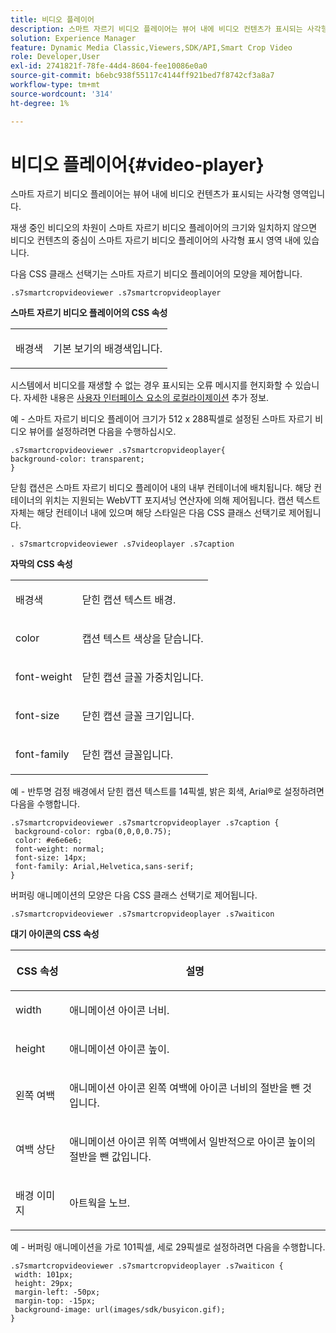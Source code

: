 ```yaml
---
title: 비디오 플레이어
description: 스마트 자르기 비디오 플레이어는 뷰어 내에 비디오 컨텐츠가 표시되는 사각형 영역입니다.
solution: Experience Manager
feature: Dynamic Media Classic,Viewers,SDK/API,Smart Crop Video
role: Developer,User
exl-id: 2741821f-78fe-44d4-8604-fee10086e0a0
source-git-commit: b6ebc938f55117c4144ff921bed7f8742cf3a8a7
workflow-type: tm+mt
source-wordcount: '314'
ht-degree: 1%

---
```


# 비디오 플레이어{#video-player}

스마트 자르기 비디오 플레이어는 뷰어 내에 비디오 컨텐츠가 표시되는 사각형 영역입니다.

<!--<a id="section_061E550C1C1D4DB2BD663A898895B38C"></a>-->

재생 중인 비디오의 차원이 스마트 자르기 비디오 플레이어의 크기와 일치하지 않으면 비디오 컨텐츠의 중심이 스마트 자르기 비디오 플레이어의 사각형 표시 영역 내에 있습니다.

다음 CSS 클래스 선택기는 스마트 자르기 비디오 플레이어의 모양을 제어합니다.

```
.s7smartcropvideoviewer .s7smartcropvideoplayer
```

**스마트 자르기 비디오 플레이어의 CSS 속성**

<table id="table_C48C56E696304C9BAFEE71BA9EA9A174"> 
 <tbody> 
  <tr> 
   <td colname="col1"> <p> <span class="codeph"> 배경색 </span> </p> </td> 
   <td colname="col2"> <p>기본 보기의 배경색입니다. </p> </td> 
  </tr> 
 </tbody> 
</table>

시스템에서 비디오를 재생할 수 없는 경우 표시되는 오류 메시지를 현지화할 수 있습니다. 자세한 내용은 [사용자 인터페이스 요소의 로컬라이제이션](../../../c-html5-aem-asset-viewers/c-html5-aem-smartcropvideo/r-html5-aem-smartcropvideo-viewer-localization.md#concept-1d5ca2d8480f4064a51eddba13940aad) 추가 정보.

예 - 스마트 자르기 비디오 플레이어 크기가 512 x 288픽셀로 설정된 스마트 자르기 비디오 뷰어를 설정하려면 다음을 수행하십시오.

```
.s7smartcropvideoviewer .s7smartcropvideoplayer{ 
background-color: transparent; 
}
```

닫힘 캡션은 스마트 자르기 비디오 플레이어 내의 내부 컨테이너에 배치됩니다. 해당 컨테이너의 위치는 지원되는 WebVTT 포지셔닝 연산자에 의해 제어됩니다. 캡션 텍스트 자체는 해당 컨테이너 내에 있으며 해당 스타일은 다음 CSS 클래스 선택기로 제어됩니다.

`. s7smartcropvideoviewer .s7videoplayer .s7caption`

**자막의 CSS 속성**

<table id="table_960E0D4FB91748FF9FC73C925B81879C"> 
 <tbody> 
  <tr> 
   <td colname="col1"> <p> <span class="codeph"> 배경색 </span> </p> </td> 
   <td colname="col2"> <p>닫힌 캡션 텍스트 배경. </p> </td> 
  </tr> 
  <tr> 
   <td colname="col1"> <p> <span class="codeph"> color </span> </p> </td> 
   <td colname="col2"> <p>캡션 텍스트 색상을 닫습니다. </p> </td> 
  </tr> 
  <tr> 
   <td colname="col1"> <p> <span class="codeph"> font-weight </span> </p> </td> 
   <td colname="col2"> <p> 닫힌 캡션 글꼴 가중치입니다. </p> </td> 
  </tr> 
  <tr> 
   <td colname="col1"> <p> <span class="codeph"> font-size </span> </p> </td> 
   <td colname="col2"> <p> 닫힌 캡션 글꼴 크기입니다. </p> </td> 
  </tr> 
  <tr> 
   <td colname="col1"> <p> <span class="codeph"> font-family </span> </p> </td> 
   <td colname="col2"> <p>닫힌 캡션 글꼴입니다. </p> </td> 
  </tr> 
 </tbody> 
</table>

예 - 반투명 검정 배경에서 닫힌 캡션 텍스트를 14픽셀, 밝은 회색, Arial®로 설정하려면 다음을 수행합니다.

```
.s7smartcropvideoviewer .s7smartcropvideoplayer .s7caption { 
 background-color: rgba(0,0,0,0.75); 
 color: #e6e6e6; 
 font-weight: normal; 
 font-size: 14px; 
 font-family: Arial,Helvetica,sans-serif; 
}
```

버퍼링 애니메이션의 모양은 다음 CSS 클래스 선택기로 제어됩니다.

```
.s7smartcropvideoviewer .s7smartcropvideoplayer .s7waiticon
```

**대기 아이콘의 CSS 속성**

<table id="table_8DB41A0FF2A746F78B763564C4F3EBE0"> 
 <thead> 
  <tr> 
   <th colname="col1" class="entry"> <p>CSS 속성 </p> </th> 
   <th colname="col2" class="entry"> <p>설명 </p> </th> 
  </tr> 
 </thead>
 <tbody> 
  <tr> 
   <td colname="col1"> <p> <span class="codeph"> width </span> </p> </td> 
   <td colname="col2"> <p> 애니메이션 아이콘 너비. </p> </td> 
  </tr> 
  <tr> 
   <td colname="col1"> <p> <span class="codeph"> height </span> </p> </td> 
   <td colname="col2"> <p> 애니메이션 아이콘 높이. </p> </td> 
  </tr> 
  <tr> 
   <td colname="col1"> <p> <span class="codeph"> 왼쪽 여백 </span> </p> </td> 
   <td colname="col2"> <p> 애니메이션 아이콘 왼쪽 여백에 아이콘 너비의 절반을 뺀 것입니다. </p> </td> 
  </tr> 
  <tr> 
   <td colname="col1"> <p> <span class="codeph"> 여백 상단 </span> </p> </td> 
   <td colname="col2"> <p> 애니메이션 아이콘 위쪽 여백에서 일반적으로 아이콘 높이의 절반을 뺀 값입니다. </p> </td> 
  </tr> 
  <tr> 
   <td colname="col1"> <p> <span class="codeph"> 배경 이미지 </span> </p> </td> 
   <td colname="col2"> <p> 아트웍을 노브. </p> </td> 
  </tr> 
 </tbody> 
</table>

예 - 버퍼링 애니메이션을 가로 101픽셀, 세로 29픽셀로 설정하려면 다음을 수행합니다.

```
.s7smartcropvideoviewer .s7smartcropvideoplayer .s7waiticon { 
 width: 101px; 
 height: 29px; 
 margin-left: -50px; 
 margin-top: -15px; 
 background-image: url(images/sdk/busyicon.gif); 
}
```
